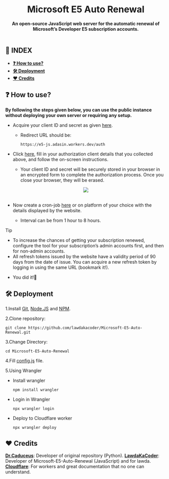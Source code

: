 <div align="center"><h1>Microsoft E5 Auto Renewal</h1>
<b>An open-source JavaScript web server for the automatic renewal of Microsoft’s Developer E5 subscription accounts.</b></div><br>

## **📑 INDEX**

* [**❓ How to use?**](#how-to-use)
* [**🛠️ Deployment**](#deployment)
* [**❤️ Credits**](#credits)

<a name="how-to-use"></a>

## ❓ How to use?

**By following the steps given below, you can use the public instance without deploying your own server or requiring any setup.**

* Acquire your client ID and secret as given [here](https://github.com/TheCaduceus/Microsoft-E5-Auto-Renewal?tab=readme-ov-file#-variables).
  * Redirect URL should be:

    ```
    https://e5-js.adasin.workers.dev/auth
    ```

* Click [here](https://e5-js.adasin.workers.dev), fill in your authorization client details that you collected above, and follow the on-screen instructions.

  * Your client ID and secret will be securely stored in your browser in an encrypted form to complete the authorization process. Once you close your browser, they will be erased.

<div align="center"> <img src="https://github.com/TheCaduceus/Microsoft-E5-Auto-Renewal/assets/87380104/2c9bd9ab-5224-49b5-8d5b-c4bfd6846189"> </div><br>

* Now create a cron-job [here](https://cron-job.org) or on platform of your choice with the details displayed by the website.

  * Interval can be from 1 hour to 8 hours.

> [!TIP]
> * To increase the chances of getting your subscription renewed, configure the tool for your subscription’s admin accounts first, and then for non-admin accounts.
> * All refresh tokens issued by the website have a validity period of 90 days from the date of issue. You can acquire a new refresh token by logging in using the same URL (bookmark it!).

* You did it!🎉

<a name="deployment"></a>

## **🛠️ Deployment**

1.Install [Git](https://git-scm.com/downloads), [Node.JS](https://nodejs.org/en/download/package-manager) and [NPM](https://docs.npmjs.com/downloading-and-installing-node-js-and-npm).

2.Clone repository:
```
git clone https://github.com/lawdakacoder/Microsoft-E5-Auto-Renewal.git
```

3.Change Directory:
```
cd Microsoft-E5-Auto-Renewal
```

4.Fill [config.js](https://github.com/lawdakacoder/Microsoft-E5-Auto-Renewal/blob/main/src/config.js) file.

5.Using Wrangler
  * Install wrangler

    ```
    npm install wrangler
    ```
  * Login in Wrangler

    ```
    npx wrangler login
    ```
  * Deploy to Cloudflare worker

    ```
    npx wrangler deploy
    ```

<a name="credits"></a>

## **❤️ Credits**
[**Dr.Caduceus**](https://github.com/TheCaduceus): Developer of original repository (Python).
[**LawdaKaCoder**](https://github.com/lawdakacoder): Developer of Microsoft-E5-Auto-Renewal (JavaScript) and for lawda.<br>
[**Cloudflare**](https://cloudflare.com): For workers and great documentation that no one can understand.